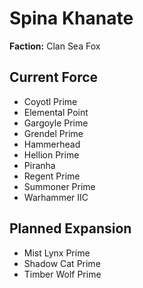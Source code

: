# Spina Khanate
**Faction:** Clan Sea Fox
## Current Force
- Coyotl Prime
- Elemental Point
- Gargoyle Prime
- Grendel Prime
- Hammerhead
- Hellion Prime
- Piranha
- Regent Prime
- Summoner Prime
- Warhammer IIC
## Planned Expansion
- Mist Lynx Prime
- Shadow Cat Prime
- Timber Wolf Prime
